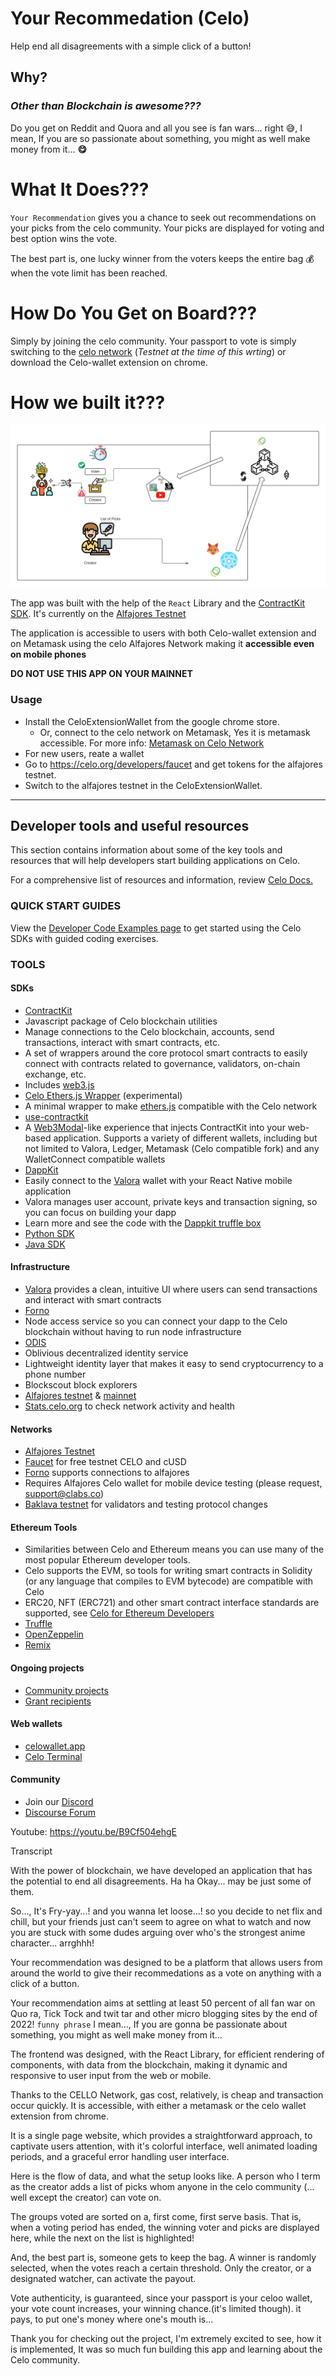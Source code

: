 # Your Recommedation (Celo)

Help end all disagreements with a simple click of a button!

## Why?
### *Other than Blockchain is awesome???*
Do you get on Reddit and Quora and all you see is fan wars... right 😅, I mean, If you are so passionate about something, you might as well make money from it... **😋**

# What It Does???
`Your Recommendation` gives you a chance to seek out recommendations on your picks from the celo community. Your picks are displayed for voting and best option wins the vote.

The best part is, one lucky winner from the voters keeps the entire bag 💰 when the vote limit has been reached.

# How Do You Get on Board???
Simply by joining the celo community. Your passport to vote is simply switching to the [celo network](https://medium.com/defi-for-the-people/how-to-set-up-metamask-with-celo-912d698fcafe)  (*Testnet at the time of this wrting*) or download the Celo-wallet extension on chrome. 

# How we built it???
![Architecture Diagram](https://raw.githubusercontent.com/Bayurzx/dapp_react/master/screenshots/Your%20recc.png)

The app was built with the help of the `React` Library and the [ContractKit SDK](https://docs.celo.org/developer-guide/contractkit). It's currently on the [Alfajores Testnet](https://docs.celo.org/getting-started/alfajores-testnet)

The application is accessible to users with both Celo-wallet extension and on Metamask using the celo Alfajores Network making it **accessible even on mobile phones**

**DO NOT USE THIS APP ON YOUR MAINNET**


### Usage
- Install the CeloExtensionWallet from the google chrome store.
  - Or, connect to the celo network on Metamask, Yes it is metamask accessible. For more info: [Metamask on Celo Network](https://medium.com/defi-for-the-people/how-to-set-up-metamask-with-celo-912d698fcafe)
- For new users, reate a wallet 
- Go to https://celo.org/developers/faucet and get tokens for the alfajores testnet.
- Switch to the alfajores testnet in the CeloExtensionWallet.

---

## Developer tools and useful resources

This section contains information about some of the key tools and resources that will help developers start building applications on Celo.

For a comprehensive list of resources and information, review [Celo Docs.](https://docs.celo.org/)

### QUICK START GUIDES

View the [Developer Code Examples page](https://docs.celo.org/developer-guide/start) to get started using the Celo SDKs with guided coding exercises.

### TOOLS

#### SDKs

-   [ContractKit](https://docs.celo.org/developer-guide/contractkit)
-   Javascript package of Celo blockchain utilities
-   Manage connections to the Celo blockchain, accounts, send transactions, interact with smart contracts, etc.
-   A set of wrappers around the core protocol smart contracts to easily connect with contracts related to governance, validators, on-chain exchange, etc.
-   Includes [web3.js](https://web3js.readthedocs.io/en/v1.2.4/)
-   [Celo Ethers.js Wrapper](https://github.com/celo-tools/celo-ethers-wrapper) (experimental)
-   A minimal wrapper to make [ethers.js](https://docs.ethers.io/v5/) compatible with the Celo network
-   [use-contractkit](https://github.com/celo-tools/use-contractkit)
-   A [Web3Modal](https://web3modal.com/)-like experience that injects ContractKit into your web-based application. Supports a variety of different wallets, including but not limited to Valora, Ledger, Metamask (Celo compatible fork) and any WalletConnect compatible wallets
-   [DappKit](https://docs.celo.org/developer-guide/dappkit)
-   Easily connect to the [Valora](http://valoraapp.com/) wallet with your React Native mobile application
-   Valora manages user account, private keys and transaction signing, so you can focus on building your dapp
-   Learn more and see the code with the [Dappkit truffle box](https://github.com/critesjosh/celo-dappkit)
-   [Python SDK](https://github.com/blaize-tech/celo-sdk-py)
-   [Java SDK](https://github.com/blaize-tech/celo-sdk-java)


#### Infrastructure

-   [Valora](https://valoraapp.com/) provides a clean, intuitive UI where users can send transactions and interact with smart contracts
-   [Forno](https://stackedit.io/developer-guide/forno)
-   Node access service so you can connect your dapp to the Celo blockchain without having to run node infrastructure
-   [ODIS](https://stackedit.io/developer-resources/contractkit/odis.md)
-   Oblivious decentralized identity service
-   Lightweight identity layer that makes it easy to send cryptocurrency to a phone number
-   Blockscout block explorers
-   [Alfajores testnet](http://alfajores-blockscout.celo-testnet.org/) & [mainnet](http://explorer.celo.org/)
-   [Stats.celo.org](http://stats.celo.org/) to check network activity and health


#### Networks

-   [Alfajores Testnet](https://docs.celo.org/getting-started/alfajores-testnet)
-   [Faucet](https://celo.org/developers/faucet) for free testnet CELO and cUSD
-   [Forno](https://docs.celo.org/developer-guide/forno) supports connections to alfajores
-   Requires Alfajores Celo wallet for mobile device testing (please request, support@clabs.co)
-   [Baklava testnet](https://docs.celo.org/getting-started/baklava-testnet) for validators and testing protocol changes


#### Ethereum Tools

-   Similarities between Celo and Ethereum means you can use many of the most popular Ethereum developer tools.
-   Celo supports the EVM, so tools for writing smart contracts in Solidity (or any language that compiles to EVM bytecode) are compatible with Celo
-   ERC20, NFT (ERC721) and other smart contract interface standards are supported, see [Celo for Ethereum Developers](https://docs.celo.org/developer-guide/celo-for-eth-devs)
- [Truffle](https://www.trufflesuite.com/)
- [OpenZeppelin](https://openzeppelin.com/)
- [Remix](https://remix.ethereum.org/)

#### Ongoing projects

-   [Community projects](https://docs.celo.org/developer-guide/celo-dapp-gallery)
-   [Grant recipients](https://celo.org/experience/grants/directory)

#### Web wallets
  -  [celowallet.app](https://celowallet.app/)
  -  [Celo Terminal](https://github.com/zviadm/celoterminal/)


#### Community

-   Join our [Discord](https://chat.celo.org/)
-   [Discourse Forum](https://forum.celo.org/)

Youtube: https://youtu.be/B9Cf504ehgE

Transcript

With the power of blockchain, we have developed an application that has the potential to end all disagreements. Ha ha Okay... may be just some of them.

So..., It's Fry-yay...! and you wanna let loose...! so you decide to net flix and chill, but your friends just can't seem to agree on what to watch and now you are stuck with some dudes arguing over who's the strongest anime character... arrghhh!

Your recommendation was designed to be a platform that allows users from around the world to give their recommedations as a vote on anything with a click of a button. 

Your recommendation aims at settling at least 50 percent of all fan war on Quo ra, Tick Tock and twit tar and other micro blogging sites by the end of 2022! `funny phrase` I mean..., If you are gonna be passionate about something, you might as well make money from it...

The frontend was designed, with the React Library, for efficient rendering of components, with data from the blockchain, making it dynamic and responsive to user input from the web or mobile.

Thanks to the CELLO Network, gas cost, relatively, is cheap and transaction occur quickly. It is accessible, with either a metamask or the celo wallet extension from chrome.

It is a single page website, which provides a straightforward approach, to captivate users attention, with it's colorful interface, well animated loading periods, and a graceful error handling user interface. 

Here is the flow of data, and what the setup looks like. A person who I term as the creator adds a list of picks whom anyone in the celo community (... well except the creator) can vote on. 

The groups voted are sorted on a, first come, first serve basis. That is, when a voting period has ended, the winning voter and picks are displayed here, while the next on the list is highlighted!


And, the best part is, someone gets to keep the bag. A winner is randomly selected, when the votes reach a certain threshold. Only the creator, or a designated watcher, can activate the payout.

Vote authenticity, is guaranteed, since your passport is your celoo wallet, your vote count increases, your winning chance.(it's limited though). it pays, to put one's money where one's mouth is...

Thank you for checking out the project, I'm extremely excited to see, how it is implemented, It was so much fun building this app and learning about the Celo community.